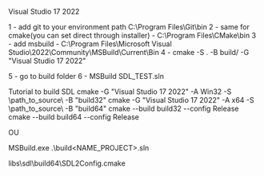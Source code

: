 Visual Studio 17 2022

1 - add git to your environment path  C:\Program Files\Git\bin
2 - same for cmake(you can set direct through installer) - C:\Program Files\CMake\bin
3 - add msbuild - C:\Program Files\Microsoft Visual Studio\2022\Community\MSBuild\Current\Bin
4 - cmake -S . -B build/ -G "Visual Studio 17 2022"

5 - go to build folder
6 - MSBuild SDL_TEST.sln


Tutorial to build SDL
cmake -G "Visual Studio 17 2022" -A Win32 -S \path_to_source\ -B "build32"
cmake -G "Visual Studio 17 2022" -A x64 -S \path_to_source\ -B "build64"
cmake --build build32 --config Release
cmake --build build64 --config Release

OU

MSBuild.exe .\build\<NAME_PROJECT>.sln

libs\sdl\build64\SDL2Config.cmake